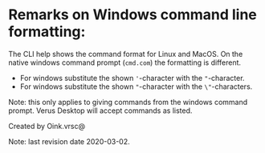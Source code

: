 # Remarks on Windows command line formatting:

The CLI help shows the command format for Linux and MacOS. On the native windows command prompt (`cmd.com`) the formatting is different.

 * For windows substitute the shown `'`-character with the `"`-character.
 * For windows substitute the shown `"`-character with the `\"`-characters.

Note: this only applies to giving commands from the windows command prompt. Verus Desktop will accept commands as listed.

Created by Oink.vrsc@

Note: last revision date 2020-03-02.
